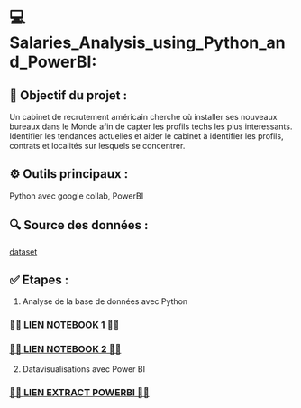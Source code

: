 # 💻 Salaries_Analysis_using_Python_and_PowerBI:

## 🎯 Objectif du projet :

Un cabinet de recrutement américain cherche où installer ses nouveaux bureaux dans le Monde afin de capter les profils techs les plus interessants. 
Identifier les tendances actuelles et aider le cabinet à identifier les profils, contrats et localités sur lesquels se concentrer. 

## ⚙️ Outils principaux : 
Python avec google collab, PowerBI 

## 🔍 Source des données :  
[dataset](https://drive.google.com/file/d/1_kVuS32q9hrI0VYJWHsRf0jFfu7hPss1/view)

## ✅ Etapes :

1) Analyse de la base de données avec Python

### [🌸🌸 **LIEN NOTEBOOK 1** 🌸🌸](https://colab.research.google.com/drive/1i50OEbWdqdzqZLFjhuGnv4v7A14-BKP8?usp=sharing)
### [🌸🌸 **LIEN NOTEBOOK 2** 🌸🌸](https://colab.research.google.com/drive/1PzEuuL8gd8aUxncC3FIC3YgKgg182l2_?usp=sharing)

2) Datavisualisations avec Power BI 

### [🌸🌸 **LIEN EXTRACT POWERBI** 🌸🌸](https://drive.google.com/file/d/1x1QtKLwwzjshPC-UM8r7sAq4BCK5QrU8/view?usp=sharing)
